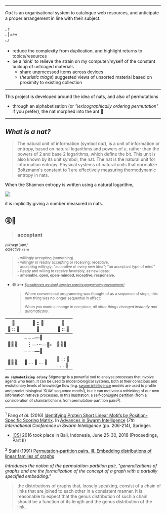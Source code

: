 - - -

ᙁα𝘵 is an organisational system to catalogue web resources, and anticipate a proper arrangement in line with their subject.

<sub>｡</sub>╭    
__.__ | `⍺𝑖𝑚`  
<sup>｡</sup>╯  

- reduce the complexity from duplication, and highlight returns to topics/resources
- be a 'sink' to relieve the strain on my computer/myself of the constant buildup of untriaged materials
  - share unprocessed items across devices
  - (_heuristic triage_) suggested views of unsorted material based on proximity to existing collection

- - -

This project is developed around the idea of nats, and also of permutations 

- through an alphabetisation (or _"lexicographically ordering permutation"_ if you prefer), the nat morphed into the ant :thought_balloon:

- - -

## _What is a nat?_

> The natural unit of information (symbol _nat_), is a unit of information or entropy, based on natural logarithms and powers of _e_, rather than the powers of 2 and base 2 logarithms, which define the bit. This unit is also known by its unit symbol, the nat. The nat is the natural unit for information entropy. Physical systems of natural units that normalize Boltzmann's constant to 1 are effectively measuring thermodynamic entropy in nats.

When the Shannon entropy is written using a natural logarithm,

![](https://wikimedia.org/api/rest_v1/media/math/render/svg/8cf150865a1a78f3b4ed053257d34a0ea2d39d22)

it is implicitly giving a number measured in nats.

## :accept::ant:

> ### acceptant  
<sup>/əkˈsɛpt(ə)nt/</sup>  
<sup>_adjective_ _`rare`_</sup>  

  >  <sup>- willingly accepting (something).</sup>  
  >  <sup>- willingly or readily accepting or receiving; receptive.</sup>  
  >  <sup>- accepting willingly; "acceptive of every new idea"; "an acceptant type of mind"</sup>  
  >  <sup>- Ready and willing to receive favorably, as new ideas:</sup>  
       <sup>- __amenable, open, open-minded, receptive, responsive.__</sup>  

  - :globe_with_meridians: »⇢ <sub><sup>[_Spreadsheets are dead, long live reactive programming environments!_](https://stenci.la/stencila/blog/introducing-sheets/spreadsheets-are-dead-long-live-reactive-programming-environments-)</sup></sub>  
    
    > <sub>Where conventional programming was thought of as a sequence of steps, this new thing was no longer sequential in effect:</sub>  
    > 
    > <sup>When you made a change in one place, _all other things changed instantly and automatically._</sup>

|:ant:<br/>:ant: :: :ant:|:ant: :: :ant:<br/>:ant:|:ant:<br/>:ant: :: :ant:|
|---|---|---|
|:ant::ant::ant:|`—` `—` `—`—:ant:<br/>` `︙—⋯—:ant:‹<br/>`—` `—` `—`—:ant:|:ant::ant::ant:|
|:ant::ant::ant:|:ant: ... :ant: ... :ant:|:ant: : : :ant:<br/> `...` :link: |

<sub>__`An alphabetising colony`__ Stigmergy is a powerful tool to analyse processes that involve agents who learn. It can be used to model biological systems, both at their conscious and evolutionary levels of knowledge flow (e.g. [swarm intelligence](https://en.wikipedia.org/wiki/Swarm_intelligence) models are used to profile and predict biological '_SLiM_' sequence motifs<sup class="ref-num" data-refnum="1">[1](#ref1)</sup>), but it can motivate a rethinking of our own information retrieval processes. In this illustration: a [self-conjugate partition](http://mathworld.wolfram.com/Self-ConjugatePartition.html) (from a consideration of chain/antichains from permutation-partition pairs<sup class="ref-num" data-refnum="2">[2](#ref2)</sup>).</sub>

- - -

<sup id="ref1">1</sup> Fang _et al._ (2016) [Identifying Protein Short Linear Motifs by Position-Specific Scoring Matrix](http://link.springer.com/chapter/10.1007/978-3-319-41009-8_22). In [Advances in Swarm Intelligence](http://link.springer.com/book/10.1007/978-3-319-41009-8) (_7th International Conference in Swarm Intelligence_ (pp. 206-214), Springer.

* [ICSI](http://www.ic-si.org/) 2016 took place in Bali, Indonesia, June 25-30, 2016 (Proceedings, Part II)

<sup id ="ref2">2</sup> Stahl (1991) [Permutation-partition pairs. III. Embedding distributions of linear families of graphs](http://www.sciencedirect.com/science/article/pii/009589569190062O)

_Introduces the notion of the permutation-partition pair, "generalizations of graphs and are the formalization of the
concept of a graph with a partially specified embedding."_

> the distributions of graphs that, loosely speaking, consist of a chain of links
that are joined to each other in a consistent manner. It is reasonable to
expect that the genus distribution of such a chain should be a function of
its length and the genus distribution of the link.
